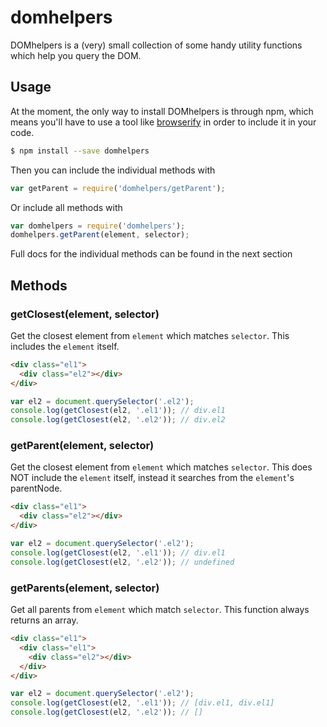 # domhelpers

DOMhelpers is a (very) small collection of some handy utility functions which
help you query the DOM.


## Usage

At the moment, the only way to install DOMhelpers is through npm, which means
you'll have to use a tool like [browserify][browserify] in order to include it
in your code.

```bash
$ npm install --save domhelpers
```

Then you can include the individual methods with

```js
var getParent = require('domhelpers/getParent');
```

Or include all methods with

```js
var domhelpers = require('domhelpers');
domhelpers.getParent(element, selector);
```

Full docs for the individual methods can be found in the next section

[browserify]: http://browserify.org/


## Methods

### getClosest(element, selector)

Get the closest element from `element` which matches `selector`. This includes
the `element` itself.

```html
<div class="el1">
  <div class="el2"></div>
</div>
```

```js
var el2 = document.querySelector('.el2');
console.log(getClosest(el2, '.el1')); // div.el1
console.log(getClosest(el2, '.el2')); // div.el2
```


### getParent(element, selector)

Get the closest element from `element` which matches `selector`. This does NOT
include the `element` itself, instead it searches from the `element`'s parentNode.

```html
<div class="el1">
  <div class="el2"></div>
</div>
```

```js
var el2 = document.querySelector('.el2');
console.log(getClosest(el2, '.el1')); // div.el1
console.log(getClosest(el2, '.el2')); // undefined
```


### getParents(element, selector)

Get all parents from `element` which match `selector`. This function always
returns an array.

```html
<div class="el1">
  <div class="el1">
    <div class="el2"></div>
  </div>
</div>
```

```js
var el2 = document.querySelector('.el2');
console.log(getClosest(el2, '.el1')); // [div.el1, div.el1]
console.log(getClosest(el2, '.el2')); // []
```
